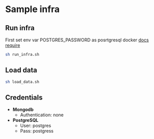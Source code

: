 # Sample infra

## Run infra

First set env var POSTGRES_PASSWORD as posrtgresql docker [docs require](https://hub.docker.com/_/postgres)

```bash
sh run_infra.sh
```

## Load data
```bash
sh load_data.sh
```

## Credentials
* **Mongodb**
    * Authentication: none
* **PostgreSQL**
    * User: postgres
    * Pass: postgress
